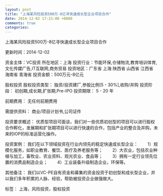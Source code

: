 ```yaml
---
layout: post
title: "上海某风险投资500万-8亿寻快速成长型企业项目合作"
date: 2014-12-02 17:21:00 +0800
comments: true
categories: 
---
```

上海某风险投资500万-8亿寻快速成长型企业项目合作



更新时间：2014-12-02

资金主体：VC投资
所在地区：上海
投资行业：节能环保,仓储物流,教育培训体育,文化传媒广告,IT互联网,商务贸易
投资地区：广东省 上海 陕西省 山西省 江西省 海南省 青海省
投资金额：500万元-8亿元

股权投资
股权投资类型：
                            独资/投资建厂,参股比例[5 - 30%],收购/并购 
                                                                                投资阶段：
                            初创期,成长期,扩张期,Pre-IPO 
                                                                                                                                        投资期限：
                            5 - 20 年

前期费用：
无任何前期费用

需提供资料：
商业/项目计划书,公司证件

投资要求概述：
优质型项目可面谈，我们对一些优质初创型的项目可以进行股权合作孵化，发展期和扩张期项目可以进行快速的合作，包括产业的整合及并购，未来的IOP的标准运营化操作。

投资案例：
我们在以下领域投资在行业内领先的稳定快速成长型企业：
　　1）规模化服务，如职业教育、餐饮、医疗及养老服务等；
　　2）大农业，包括农业种植与加工，畜牧业、农业资料、观光农业、食品等；
　　3）拥有一定行业领先位置的消费品制造企业；
　　4）工业装备升级制造企业，环保等。

其他备注：
我们以VC-PE自有资金和募集的资金投资于初创型和成长型企业，并以我们多年积累的人脉、经验，帮助被投资企业做强做大。

标签：
上海，风险投资，股权投资

